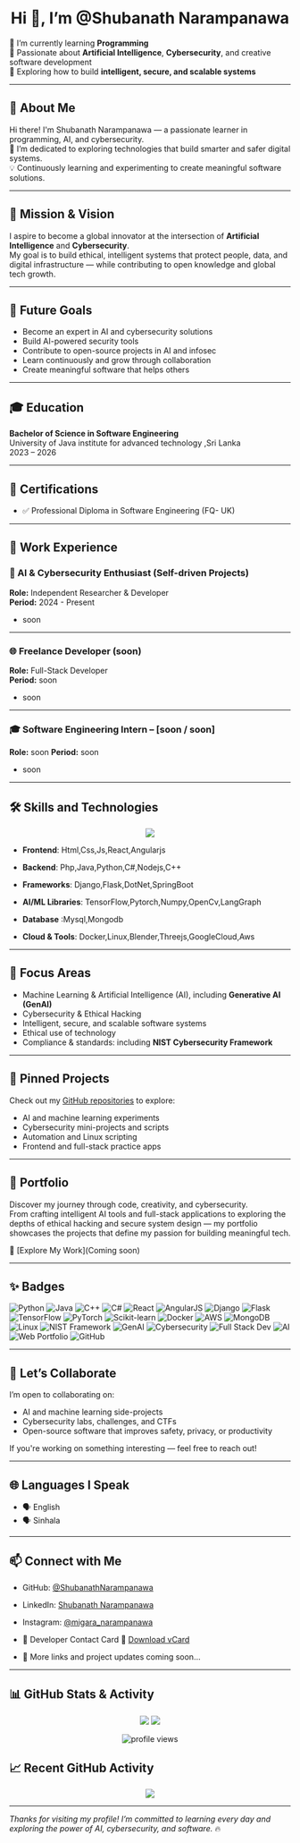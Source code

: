 <h1 align="center">Hi 👋, I’m @Shubanath Narampanawa</h1>

🌱 I’m currently learning **Programming**  
🧠 Passionate about **Artificial Intelligence**, **Cybersecurity**, and creative software development  
🔐 Exploring how to build **intelligent, secure, and scalable systems**

---

## 🧾 About Me

Hi there! I'm Shubanath Narampanawa — a passionate learner in programming, AI, and cybersecurity.  
🚀 I’m dedicated to exploring technologies that build smarter and safer digital systems.  
💡 Continuously learning and experimenting to create meaningful software solutions.

---

## 🎯 Mission & Vision

I aspire to become a global innovator at the intersection of **Artificial Intelligence** and **Cybersecurity**.  
My goal is to build ethical, intelligent systems that protect people, data, and digital infrastructure — while contributing to open knowledge and global tech growth.

---

## 🚀 Future Goals

- Become an expert in AI and cybersecurity solutions  
- Build AI-powered security tools  
- Contribute to open-source projects in AI and infosec  
- Learn continuously and grow through collaboration  
- Create meaningful software that helps others  

---


## 🎓 Education

**Bachelor of Science in Software Engineering**  
University of Java institute for advanced technology ,Sri Lanka  
2023 – 2026

---

## 🏅 Certifications

- ✅ Professional Diploma in Software Engineering (FQ- UK)

---

## 💼 Work Experience

### 🧠 AI & Cybersecurity Enthusiast (Self-driven Projects)
**Role:** Independent Researcher & Developer  
**Period:** 2024 - Present  
- soon

---

### 🌐 Freelance Developer (soon)
**Role:** Full-Stack Developer  
**Period:** soon
- soon

---

### 🎓 Software Engineering Intern – [soon / soon]
**Role:** soon
**Period:** soon
- soon

---

## 🛠️ Skills and Technologies

<p align="center">
  <img src="https://skillicons.dev/icons?i=python,java,cpp,cs,js,php,html,css,react,angular,nextjs,nodejs,django,flask,spring,dotnet,linux,tailwind,tensorflow,pytorch,sklearn,opencv,mysql,mongodb,aws,gcp,docker,blender,threejs&perline=10" />
</p>

- **Frontend**:
  Html,Css,Js,React,Angularjs
  
- **Backend**:
  Php,Java,Python,C#,Nodejs,C++
  
- **Frameworks**:
  Django,Flask,DotNet,SpringBoot
  
- **AI/ML Libraries**:
TensorFlow,Pytorch,Numpy,OpenCv,LangGraph
  
- **Database** :Mysql,Mongodb
  
- **Cloud & Tools**:
Docker,Linux,Blender,Threejs,GoogleCloud,Aws

---

## 🤖 Focus Areas

- Machine Learning & Artificial Intelligence (AI), including **Generative AI (GenAI)**  
- Cybersecurity & Ethical Hacking  
- Intelligent, secure, and scalable software systems  
- Ethical use of technology  
- Compliance & standards: including **NIST Cybersecurity Framework**

---

## 📌 Pinned Projects

Check out my [GitHub repositories](https://github.com/ShubanathNarampanawa?tab=repositories) to explore:

- AI and machine learning experiments  
- Cybersecurity mini-projects and scripts  
- Automation and Linux scripting  
- Frontend and full-stack practice apps  

---

## 💼 Portfolio

Discover my journey through code, creativity, and cybersecurity.  
From crafting intelligent AI tools and full-stack applications to exploring the depths of ethical hacking and secure system design — my portfolio showcases the projects that define my passion for building meaningful tech.

🔗 [Explore My Work](Coming soon)

---

## ✨ Badges

![Python](https://img.shields.io/badge/-Python-3776AB?style=flat&logo=python&logoColor=white)
![Java](https://img.shields.io/badge/-Java-red?style=flat&logo=java&logoColor=white)
![C++](https://img.shields.io/badge/-C++-00599C?style=flat&logo=c%2B%2B&logoColor=white)
![C#](https://img.shields.io/badge/-C%23-239120?style=flat&logo=c-sharp&logoColor=white)
![React](https://img.shields.io/badge/-React-61DAFB?style=flat&logo=react&logoColor=black)
![AngularJS](https://img.shields.io/badge/-AngularJS-DD0031?style=flat&logo=angularjs&logoColor=white)
![Django](https://img.shields.io/badge/-Django-092E20?style=flat&logo=django&logoColor=white)
![Flask](https://img.shields.io/badge/-Flask-000000?style=flat&logo=flask&logoColor=white)
![TensorFlow](https://img.shields.io/badge/-TensorFlow-FF6F00?style=flat&logo=tensorflow&logoColor=white)
![PyTorch](https://img.shields.io/badge/-PyTorch-EE4C2C?style=flat&logo=pytorch&logoColor=white)
![Scikit-learn](https://img.shields.io/badge/-Scikit--Learn-F7931E?style=flat&logo=scikit-learn&logoColor=white)
![Docker](https://img.shields.io/badge/-Docker-2496ED?style=flat&logo=docker&logoColor=white)
![AWS](https://img.shields.io/badge/-AWS-FF9900?style=flat&logo=amazonaws&logoColor=white)
![MongoDB](https://img.shields.io/badge/-MongoDB-47A248?style=flat&logo=mongodb&logoColor=white)
![Linux](https://img.shields.io/badge/-Linux-FCC624?style=flat&logo=linux&logoColor=black)
![NIST Framework](https://img.shields.io/badge/-NIST%20Framework-002554?style=flat&logo=nist&logoColor=white)
![GenAI](https://img.shields.io/badge/GenAI-8A2BE2?style=for-the-badge&logo=openai&logoColor=white)
![Cybersecurity](https://img.shields.io/badge/Cybersecurity-FF4500?style=for-the-badge&logo=hackthebox&logoColor=white)
![Full Stack Dev](https://img.shields.io/badge/Full_Stack_Dev-0c4a6e?style=for-the-badge&logo=react&logoColor=white)
![AI](https://img.shields.io/badge/AI-00CED1?style=for-the-badge&logo=tensorflow&logoColor=white)
![Web Portfolio](https://img.shields.io/badge/Web_Portfolio-181717?style=for-the-badge&logo=google-chrome&logoColor=white)
![GitHub](https://img.shields.io/badge/GitHub-181717?style=for-the-badge&logo=github&logoColor=white)

---

## 🤝 Let’s Collaborate

I’m open to collaborating on:

- AI and machine learning side-projects  
- Cybersecurity labs, challenges, and CTFs  
- Open-source software that improves safety, privacy, or productivity  

If you're working on something interesting — feel free to reach out!

---

## 🌐 Languages I Speak

- 🗣️ English 
- 🗣️ Sinhala 

---

## 📫 Connect with Me

- GitHub: [@ShubanathNarampanawa](https://github.com/ShubanathNarampanawa)  
- LinkedIn: [Shubanath Narampanawa](https://www.linkedin.com/in/shubanath-narampanawa-67a991313?utm_source=share&utm_campaign=share_via&utm_content=profile&utm_medium=android_app)  
- Instagram: [@migara_narampanawa](https://www.instagram.com/migara_narampanawa?igsh=NnZ6MDZjbGcybjh6)


- 📡 Developer Contact Card
📎 [Download vCard](soon)

- 🚀 More links and project updates coming soon...

---

## 📊 GitHub Stats & Activity

<p align="center">
  <img src="https://github-readme-stats.vercel.app/api?username=ShubanathNarampanawa&show_icons=true&theme=radical" />
  <img src="https://github-readme-stats.vercel.app/api/top-langs/?username=ShubanathNarampanawa&layout=compact&theme=radical" />
</p>

<p align="center">
  <img src="https://komarev.com/ghpvc/?username=ShubanathNarampanawa&label=Profile%20Views&color=0e75b6&style=flat" alt="profile views" />
</p>


<!-- Modern Activity Graph -->
## 📈 Recent GitHub Activity

<p align="center">
  <img src="https://github-readme-activity-graph.vercel.app/graph?username=ShubanathNarampanawa&bg_color=0d1117&color=58a6ff&line=58a6ff&point=ffffff&area=true&hide_border=true" />
</p>


---

_Thanks for visiting my profile! I’m committed to learning every day and exploring the power of AI, cybersecurity, and software._ 🔥
